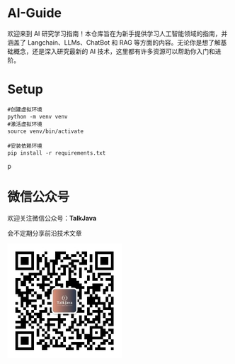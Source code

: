 # AI-Guide

欢迎来到 AI 研究学习指南！本仓库旨在为新手提供学习人工智能领域的指南，并涵盖了 Langchain、LLMs、ChatBot 和 RAG 等方面的内容。无论你是想了解基础概念，还是深入研究最新的 AI 技术，这里都有许多资源可以帮助你入门和进阶。

# Setup

```shell
#创建虚拟环境
python -m venv venv
#激活虚拟环境
source venv/bin/activate

#安装依赖环境
pip install -r requirements.txt
```
p
# 微信公众号

欢迎关注微信公众号：**TalkJava**

会不定期分享前沿技术文章

<img src="./vx-qr.jpeg" title="WeChart" alt="" data-align="inline">
